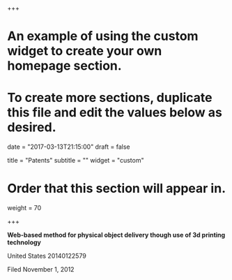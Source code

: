 +++
# An example of using the custom widget to create your own homepage section.
# To create more sections, duplicate this file and edit the values below as desired.

date = "2017-03-13T21:15:00"
draft = false

title = "Patents"
subtitle = ""
widget = "custom"

# Order that this section will appear in.
weight = 70

+++

**Web-based method for physical object delivery though use of 3d printing technology**

United States 20140122579 

Filed November 1, 2012
